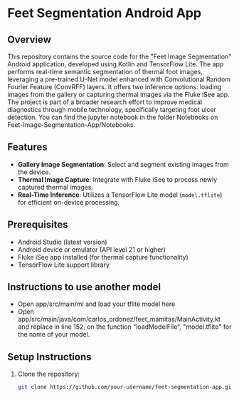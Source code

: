 # Feet Segmentation Android App

## Overview
This repository contains the source code for the "Feet Image Segmentation" Android application, developed using Kotlin and TensorFlow Lite. The app performs real-time semantic segmentation of thermal foot images, leveraging a pre-trained U-Net model enhanced with Convolutional Random Fourier Feature (ConvRFF) layers. It offers two inference options: loading images from the gallery or capturing thermal images via the Fluke iSee app. The project is part of a broader research effort to improve medical diagnostics through mobile technology, specifically targeting foot ulcer detection. You can find the jupyter notebook in the folder Notebooks on Feet-Image-Segmentation-App/Notebooks.

## Features
- **Gallery Image Segmentation**: Select and segment existing images from the device.
- **Thermal Image Capture**: Integrate with Fluke iSee to process newly captured thermal images.
- **Real-Time Inference**: Utilizes a TensorFlow Lite model (`model.tflite`) for efficient on-device processing.

## Prerequisites
- Android Studio (latest version)
- Android device or emulator (API level 21 or higher)
- Fluke iSee app installed (for thermal capture functionality)
- TensorFlow Lite support library

## Instructions to use another model
- Open app/src/main/ml and load your tflite model here
- Open app/src/main/java/com/carlos_ordonez/feet_mamitas/MainActivity.kt and replace in line 152, on the function "loadModelFile", "model.tflite" for the name of your model.

## Setup Instructions
1. Clone the repository:
   ```bash
   git clone https://github.com/your-username/feet-segmentation-app.git
